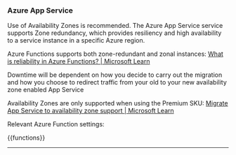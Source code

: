 ### Azure App Service

Use of Availability Zones is recommended. The Azure App Service service supports Zone redundancy, which provides resiliency and high availability to a service instance in a specific Azure region. 

Azure Functions supports both zone-redundant and zonal instances: [What is reliability in Azure Functions? | Microsoft Learn](https://learn.microsoft.com/en-us/azure/reliability/reliability-functions)

Downtime will be dependent on how you decide to carry out the migration and how you choose to redirect traffic from your old to your new availability zone enabled App Service

Availability Zones are only supported when using the Premium SKU: [Migrate App Service to availability zone support | Microsoft Learn](https://learn.microsoft.com/en-us/azure/reliability/migrate-app-service)

Relevant Azure Function settings: 

{{functions}}

---